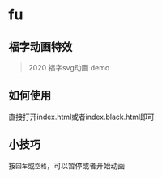 # fu

## 福字动画特效

> 2020 福字svg动画 demo

## 如何使用

直接打开index.html或者index.black.html即可


## 小技巧

按`回车`或`空格`，可以暂停或者开始动画
